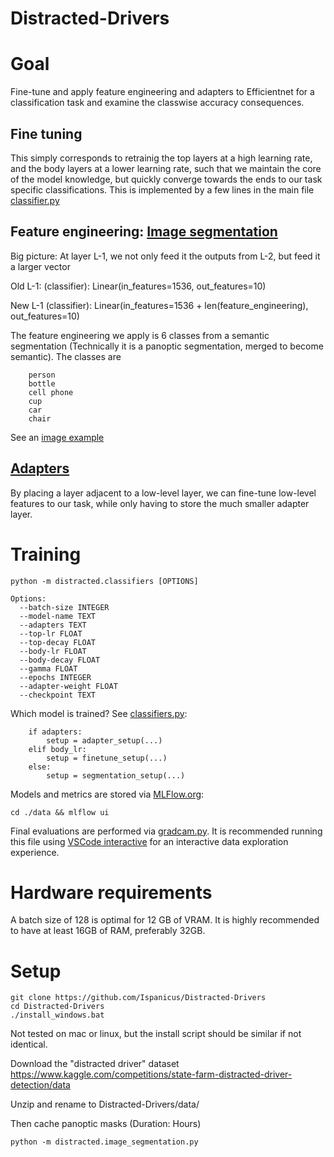 # Distracted-Drivers

# Goal
Fine-tune and apply feature engineering and adapters to Efficientnet for a classification task and examine the classwise accuracy consequences.
## Fine tuning
This simply corresponds to retrainig the top layers at a high learning rate, and the body layers at a lower learning rate, such that we maintain the core of the model knowledge, but quickly converge towards the ends to our task specific classifications. This is implemented by a few lines in the main file [classifier.py](src\distracted\classifiers.py)

## Feature engineering: [Image segmentation](.\src\distracted\segmentation_nn.py)
Big picture: At layer L-1, we not only feed it the outputs from L-2, but feed it a larger vector

Old L-1:
  (classifier): Linear(in_features=1536, out_features=10)

New L-1
  (classifier): Linear(in_features=1536 + len(feature_engineering), out_features=10)

The feature engineering we apply is 6 classes from a semantic segmentation (Technically it is a panoptic segmentation, merged to become semantic). The classes are
```
    person
    bottle
    cell phone
    cup
    car
    chair
```
See an [image example](cellphone-example.png)

## [Adapters](.\src\distracted\adapters.py)
By placing a layer adjacent to a low-level layer, we can fine-tune low-level features to our task, while only having to store the much smaller adapter layer.

# Training
```
python -m distracted.classifiers [OPTIONS]

Options:
  --batch-size INTEGER
  --model-name TEXT
  --adapters TEXT
  --top-lr FLOAT
  --top-decay FLOAT
  --body-lr FLOAT
  --body-decay FLOAT
  --gamma FLOAT
  --epochs INTEGER
  --adapter-weight FLOAT
  --checkpoint TEXT
```
Which model is trained? See [classifiers.py](src\distracted\classifiers.py):
```
    if adapters:
        setup = adapter_setup(...)
    elif body_lr:
        setup = finetune_setup(...)
    else:
        setup = segmentation_setup(...)
```
Models and metrics are stored via [MLFlow.org](https://mlflow.org/):
```
cd ./data && mlflow ui
```
Final evaluations are performed via [gradcam.py](src\distracted\gradcam.py). It is recommended running this file using [VSCode interactive](https://code.visualstudio.com/docs/python/jupyter-support-py) for an interactive data exploration experience.

# Hardware requirements
A batch size of 128 is optimal for 12 GB of VRAM. It is highly recommended to have at least 16GB of RAM, preferably 32GB.

# Setup
```
git clone https://github.com/Ispanicus/Distracted-Drivers
cd Distracted-Drivers
./install_windows.bat
```
Not tested on mac or linux, but the install script should be similar if not identical.

Download the "distracted driver" dataset
https://www.kaggle.com/competitions/state-farm-distracted-driver-detection/data

Unzip and rename to Distracted-Drivers/data/

Then cache panoptic masks (Duration: Hours)
```
python -m distracted.image_segmentation.py
```
